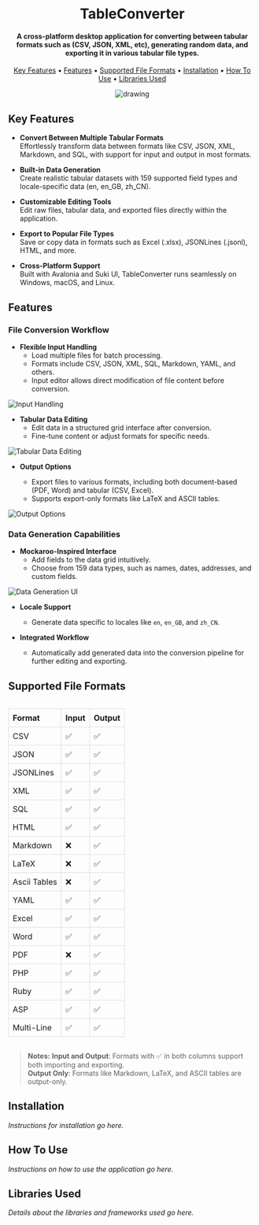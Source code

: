 <h1 align="center">
  <br>
  TableConverter
  <br>
</h1>

<h4 align="center">A cross-platform desktop application for converting between tabular formats such as (CSV, JSON, XML, etc), generating random data, and exporting it in various tabular file types.</h4>

<p align="center">
  <a href="#key-features">Key Features</a> ▪︎
  <a href="#features">Features</a> ▪︎
  <a href="#supported-file-formats">Supported File Formats</a> ▪︎
  <a href="#installation">Installation</a> ▪︎
  <a href="#how-to-use">How To Use</a> ▪︎
  <a href="#libraries-used">Libraries Used</a>
</p>

<p align="center">
  <img src="https://github.com/user-attachments/assets/1c399110-7e26-47ef-bfd5-ceeda1b18e31" alt="drawing" align="center"/>
</p>

## Key Features

- **Convert Between Multiple Tabular Formats**  
  Effortlessly transform data between formats like CSV, JSON, XML, Markdown, and SQL, with support for input and output in most formats.

- **Built-in Data Generation**  
  Create realistic tabular datasets with 159 supported field types and locale-specific data (en, en_GB, zh_CN).

- **Customizable Editing Tools**  
  Edit raw files, tabular data, and exported files directly within the application.

- **Export to Popular File Types**  
  Save or copy data in formats such as Excel (.xlsx), JSONLines (.jsonl), HTML, and more.

- **Cross-Platform Support**  
  Built with Avalonia and Suki UI, TableConverter runs seamlessly on Windows, macOS, and Linux.

## Features

### File Conversion Workflow
- **Flexible Input Handling**  
  - Load multiple files for batch processing.  
  - Formats include CSV, JSON, XML, SQL, Markdown, YAML, and others.  
  - Input editor allows direct modification of file content before conversion.

![Input Handling](https://github.com/user-attachments/assets/6f81a42a-e503-452a-819b-85dea35b6e31)

- **Tabular Data Editing**  
  - Edit data in a structured grid interface after conversion.  
  - Fine-tune content or adjust formats for specific needs.  

![Tabular Data Editing](https://github.com/user-attachments/assets/a525f8cc-607a-4910-a829-00fff2e5f5f5)

- **Output Options**

  - Export files to various formats, including both document-based (PDF, Word) and tabular (CSV, Excel).  
  - Supports export-only formats like LaTeX and ASCII tables.

![Output Options](https://github.com/user-attachments/assets/33eaa8b3-ab08-4423-ad78-e4a1c1add47a)

### Data Generation Capabilities
- **Mockaroo-Inspired Interface**  
  - Add fields to the data grid intuitively.  
  - Choose from 159 data types, such as names, dates, addresses, and custom fields.  

![Data Generation UI](https://github.com/user-attachments/assets/df635f39-fdfb-4c70-a56b-4e4f22505f24)

- **Locale Support**  
  - Generate data specific to locales like `en`, `en_GB`, and `zh_CN`.  

- **Integrated Workflow**  
  - Automatically add generated data into the conversion pipeline for further editing and exporting.

## Supported File Formats

<div style="min-width: 100%; width: 100%; overflow-x: auto;">
  <table style="width: 100%; border-collapse: collapse; text-align: left; table-layout: fixed;">
    <thead>
      <tr>
        <th style="border: 1px solid #ddd; padding: 8px;">Format</th>
        <th style="border: 1px solid #ddd; padding: 8px;">Input</th>
        <th style="border: 1px solid #ddd; padding: 8px;">Output</th>
      </tr>
    </thead>
    <tbody>
      <tr>
        <td style="border: 1px solid #ddd; padding: 8px;">CSV</td>
        <td style="border: 1px solid #ddd; padding: 8px;">✅</td>
        <td style="border: 1px solid #ddd; padding: 8px;">✅</td>
      </tr>
      <tr>
        <td style="border: 1px solid #ddd; padding: 8px;">JSON</td>
        <td style="border: 1px solid #ddd; padding: 8px;">✅</td>
        <td style="border: 1px solid #ddd; padding: 8px;">✅</td>
      </tr>
      <tr>
        <td style="border: 1px solid #ddd; padding: 8px;">JSONLines</td>
        <td style="border: 1px solid #ddd; padding: 8px;">✅</td>
        <td style="border: 1px solid #ddd; padding: 8px;">✅</td>
      </tr>
      <tr>
        <td style="border: 1px solid #ddd; padding: 8px;">XML</td>
        <td style="border: 1px solid #ddd; padding: 8px;">✅</td>
        <td style="border: 1px solid #ddd; padding: 8px;">✅</td>
      </tr>
      <tr>
        <td style="border: 1px solid #ddd; padding: 8px;">SQL</td>
        <td style="border: 1px solid #ddd; padding: 8px;">✅</td>
        <td style="border: 1px solid #ddd; padding: 8px;">✅</td>
      </tr>
      <tr>
        <td style="border: 1px solid #ddd; padding: 8px;">HTML</td>
        <td style="border: 1px solid #ddd; padding: 8px;">✅</td>
        <td style="border: 1px solid #ddd; padding: 8px;">✅</td>
      </tr>
      <tr>
        <td style="border: 1px solid #ddd; padding: 8px;">Markdown</td>
        <td style="border: 1px solid #ddd; padding: 8px;">❌</td>
        <td style="border: 1px solid #ddd; padding: 8px;">✅</td>
      </tr>
      <tr>
        <td style="border: 1px solid #ddd; padding: 8px;">LaTeX</td>
        <td style="border: 1px solid #ddd; padding: 8px;">❌</td>
        <td style="border: 1px solid #ddd; padding: 8px;">✅</td>
      </tr>
      <tr>
        <td style="border: 1px solid #ddd; padding: 8px;">Ascii Tables</td>
        <td style="border: 1px solid #ddd; padding: 8px;">❌</td>
        <td style="border: 1px solid #ddd; padding: 8px;">✅</td>
      </tr>
      <tr>
        <td style="border: 1px solid #ddd; padding: 8px;">YAML</td>
        <td style="border: 1px solid #ddd; padding: 8px;">✅</td>
        <td style="border: 1px solid #ddd; padding: 8px;">✅</td>
      </tr>
      <tr>
        <td style="border: 1px solid #ddd; padding: 8px;">Excel</td>
        <td style="border: 1px solid #ddd; padding: 8px;">✅</td>
        <td style="border: 1px solid #ddd; padding: 8px;">✅</td>
      </tr>
      <tr>
        <td style="border: 1px solid #ddd; padding: 8px;">Word</td>
        <td style="border: 1px solid #ddd; padding: 8px;">✅</td>
        <td style="border: 1px solid #ddd; padding: 8px;">✅</td>
      </tr>
      <tr>
        <td style="border: 1px solid #ddd; padding: 8px;">PDF</td>
        <td style="border: 1px solid #ddd; padding: 8px;">❌</td>
        <td style="border: 1px solid #ddd; padding: 8px;">✅</td>
      </tr>
      <tr>
        <td style="border: 1px solid #ddd; padding: 8px;">PHP</td>
        <td style="border: 1px solid #ddd; padding: 8px;">✅</td>
        <td style="border: 1px solid #ddd; padding: 8px;">✅</td>
      </tr>
      <tr>
        <td style="border: 1px solid #ddd; padding: 8px;">Ruby</td>
        <td style="border: 1px solid #ddd; padding: 8px;">✅</td>
        <td style="border: 1px solid #ddd; padding: 8px;">✅</td>
      </tr>
      <tr>
        <td style="border: 1px solid #ddd; padding: 8px;">ASP</td>
        <td style="border: 1px solid #ddd; padding: 8px;">✅</td>
        <td style="border: 1px solid #ddd; padding: 8px;">✅</td>
      </tr>
      <tr>
        <td style="border: 1px solid #ddd; padding: 8px;">Multi-Line</td>
        <td style="border: 1px solid #ddd; padding: 8px;">✅</td>
        <td style="border: 1px solid #ddd; padding: 8px;">✅</td>
      </tr>
    </tbody>
  </table>
</div>

> **Notes:**
> **Input and Output**: Formats with ✅ in both columns support both importing and exporting.  
> **Output Only**: Formats like Markdown, LaTeX, and ASCII tables are output-only.  

## Installation

*Instructions for installation go here.*

## How To Use

*Instructions on how to use the application go here.*

## Libraries Used

*Details about the libraries and frameworks used go here.*
